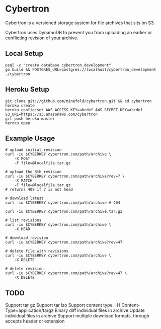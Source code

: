 # Cybertron

Cybertron is a versioned storage system for file archives that sits on S3.

Cybertron uses DynamoDB to prevent you from uploading an earlier or conflicting revision of your archive.

## Local Setup

    psql -c "create database cybertron_development"
    go build && POSTGRES_URL=postgres://localhost/cybertron_development ./cybertron

## Heroku Setup

    git clone git://github.com/minefold/cybertron.git && cd cybertron
    heroku create
    heroku config:set AWS_ACCESS_KEY=abcdef AWS_SECRET_KEY=abcdef S3_URL=https://s3.amazonaws.com/cybertron
    git push heroku master
    heroku open


## Example Usage

    # upload initial revision
    curl -iu $CYBERKEY cybertron.com/path/archive \
        -X POST
        -F file=@localfile.tar.gz

    # upload the 8th revision
    curl -iu $CYBERKEY cybertron.com/path/archive?rev=7 \
        -X PATCH
        -F file=@localfile.tar.gz
    # returns 409 if 7 is not head

    # download latest
    curl -iu $CYBERKEY cybertron.com/path/archive # 404

    curl -iu $CYBERKEY cybertron.com/path/archive.tar.gz

    # list revisions
    curl -iu $CYBERKEY cybertron.com/path/archive \
        -X HEAD

    # download revision
    curl -iu $CYBERKEY cybertron.com/path/archive?rev=47

    # delete file with revisions
    curl -iu $CYBERKEY cybertron.com/path/archive \
        -X DELETE

    # delete revision
    curl -iu $CYBERKEY cybertron.com/path/archive?rev=47 \
        -X DELETE

## TODO

Support tar gz
Support tar lzo
Support content type. -H Content-Type=application/targz
Binary diff individual files in archive
Update individual files in archive
Support multiple download formats, through accepts header or extension
